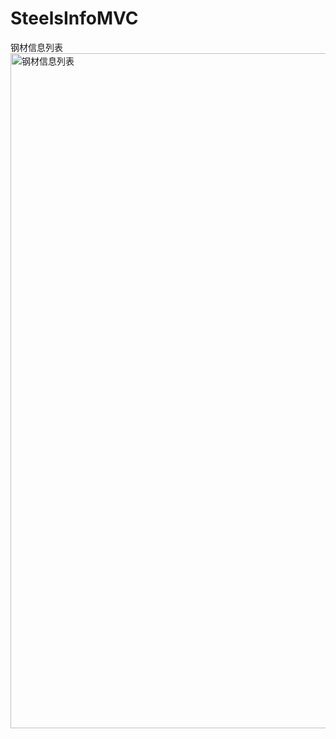 # SteelsInfoMVC
钢材信息列表
<img width="1920" height="1080" alt="钢材信息列表" src="https://github.com/user-attachments/assets/d77c7c73-5da9-4dfb-91cc-e46d86aac693" />
